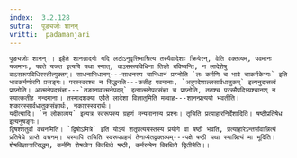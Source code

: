 ```yaml
---
index:  3.2.128
sutra:  पूङ्यजोः शानन्
vritti:  padamanjari
---
```


	पूङ्यजोः शानन्।। इहैते शानन्नादयो यदि लटोऽनुवृत्तिमाश्रित्य तस्यैवादेशाः क्रियेरन्, वेति वक्तव्यम्, पवमानः यजमानः, पवते यजत इत्यपि यथा स्यात्, वाऽसरूपविधिना तिङो बविष्यन्ति, न लादेशेषु वाऽसरूपविधिरस्तीत्युक्तम्। साधनाभिधानम्---साधनस्य चाभिधानं प्राप्नोति `लः कर्मणि च भावे चाकर्मकेभ्यः` इति भावकर्मणोरपि प्रसङ्गः। परस्स्वरश्च न सिद्ध्यति---कतीह पवमानाः, `अदुपदेशाल्लसार्वधातुकम्` इत्यनुदात्तत्वं प्राप्नोति। आत्मनेपदसंज्ञा---`तङानावात्मनेपदम्` इत्यात्मनेपदसंज्ञा च प्राप्नोति, ततश्च परस्मैपदिभ्यश्चानश् न स्यात्कतीह नन्दमानाः। तस्मादशक्या एवैते लादेशा विज्ञातुमिति मत्वाह---शानन्प्रत्ययो भवतीति। शकारस्सार्वधातुकसंज्ञार्थः, नकारस्स्वरार्थः।
	यदीत्यादि। `न लोकाव्यय` इत्यत्र स्वरूपस्य ग्रहणं मन्यमानस्य प्रश्नः। तृन्निति प्रत्याहारनिर्देशादिति। षष्ठीप्रतिषेध इत्यनुषङ्गः।
	द्विषश्शतुर्वा वचनमिति। `द्विषोऽमित्रे` इति योऽयं शतृप्रत्ययस्तस्य प्रयोगे वा षष्ठी भवति, प्रत्याहारेऽन्तर्भावान्नित्यं प्रतिषेधे प्राप्ते वचनम्। यस्यापि तन्निति स्वरूपग्रहणं तेनाप्येतद्वक्तव्यम्---पक्षे षष्ठी यथा स्यान्नित्यं मा भूदिति। शेषविज्ञानात्सिद्धम्, कर्मणि शेषत्वेन विवक्षिते षष्ठी, कर्मरूपेण विवक्षिते द्वितीयेति।।
